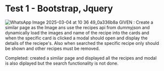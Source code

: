 # Test 1 - Bootstrap, Jquery
![WhatsApp Image 2025-03-04 at 10 36 49_0a336b8a](https://github.com/user-attachments/assets/8739f55e-0a23-43e5-95b9-ec162af3aa0d)
GIVEN : Create a similar page as the Image ans use the recipes api from dummyjson and dynamically load the images and name of the recipe into the cards and when the specific card is clicked a modal should open and display the details of the reciepe's. Also when searched the specific recipe only should be shown and other recipes must be removed.

Completed: created a similar page and displayed all the recipes and modal is also diplayed but the search functionality is not done.
